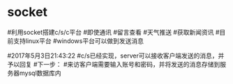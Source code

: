 # socket
#利用socket搭建c/s/c平台
#即使通讯
#留言查看
#天气推送
#获取新闻资讯
#目前支持linux平台
#windows平台可以做到发送消息


#2017年5月3日21:43:22
#c/s已经实现，server可以接收客户端发送的消息，并予以回复
#下一步：
#来访客户端需要输入账号和密码，并将发送的消息存储到服务器mysql数据库内
